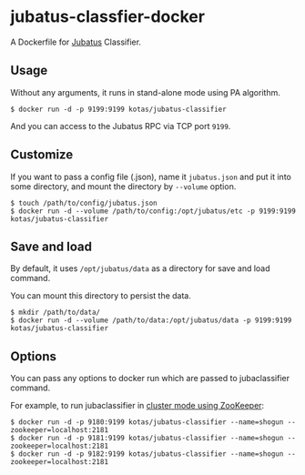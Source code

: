 # jubatus-classfier-docker

A Dockerfile for [Jubatus](http://jubat.us/) Classifier.

## Usage

Without any arguments, it runs in stand-alone mode using PA algorithm.

```
$ docker run -d -p 9199:9199 kotas/jubatus-classifier
```

And you can access to the Jubatus RPC via TCP port `9199`.

## Customize

If you want to pass a config file (.json), name it `jubatus.json` and put it into some directory, and mount the directory by `--volume` option.

```
$ touch /path/to/config/jubatus.json
$ docker run -d --volume /path/to/config:/opt/jubatus/etc -p 9199:9199 kotas/jubatus-classifier
```

## Save and load

By default, it uses `/opt/jubatus/data` as a directory for save and load command.

You can mount this directory to persist the data.

```
$ mkdir /path/to/data/
$ docker run -d --volume /path/to/data:/opt/jubatus/data -p 9199:9199 kotas/jubatus-classifier
```

## Options

You can pass any options to docker run which are passed to jubaclassifier command.

For example, to run jubaclassifier in [cluster mode using ZooKeeper](http://jubat.us/en/tutorial_distributed.html#join-jubatus-servers-to-cluster):

```
$ docker run -d -p 9180:9199 kotas/jubatus-classifier --name=shogun --zookeeper=localhost:2181
$ docker run -d -p 9181:9199 kotas/jubatus-classifier --name=shogun --zookeeper=localhost:2181
$ docker run -d -p 9182:9199 kotas/jubatus-classifier --name=shogun --zookeeper=localhost:2181
```
